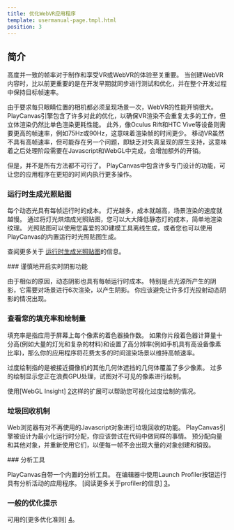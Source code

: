 ```yaml
---
title: 优化WebVR应用程序
template: usermanual-page.tmpl.html
position: 3
---
```


## 简介

高度并一致的帧率对于制作和享受VR或WebVR的体验至关重要。 当创建WebVR内容时，比以前更重要的是在开发早期就同步进行测试和优化，并在整个开发过程中保持目标帧速率。

由于要求每只眼睛位置的相机都必须呈现场景一次，WebVR的性能开销很大。 PlayCanvas引擎包含了许多对此的优化，以确保VR渲染不会重复太多的工作，但立体渲染仍然比单色渲染更耗性能。 此外，像Oculus Rift和HTC Vive等设备则需要更高的帧速率，例如75Hz或90Hz，这意味着渲染帧的时间更少。 移动VR虽然不具有高帧速率，但可能存在另一个问题，即缺乏对失真呈现的原生支持，这意味着之后处理阶段需要在Javascript和WebGL中完成，会增加额外的开销。

但是，并不是所有方法都不可行了。 PlayCanvas中包含许多专门设计的功能，可让您的应用程序在更短的时间内执行更多操作。

### 运行时生成光照贴图

每个动态光具有每帧运行时的成本。 灯光越多，成本就越高，场景渲染的速度就越慢。 通过将灯光烘焙成光照贴图，您可以大大降低静态灯的成本，简单地渲染纹理。 光照贴图可以使用您喜爱的3D建模工具离线生成，或者您也可以使用PlayCanvas的内置运行时光照贴图生成。

查阅更多关于 [运行时生成光照贴图][1]的信息。

### 谨慎地开启实时阴影功能

由于相似的原因，动态阴影也具有每帧运行时成本。 特别是点光源所产生的阴影，它需要对场景进行6次渲染，以产生阴影。 你应该避免让许多灯光投射动态阴影的情况出现。

### 查看您的填充率和绘制量

填充率是指应用于屏幕上每个像素的着色器操作数。 如果你片段着色器计算量十分高(例如大量的灯光和复杂的材料)和设置了高分辨率(例如手机具有高设备像素比率)，那么你的应用程序将花费太多的时间渲染场景以维持高帧速率。

过度绘制指的是被接近摄像机的其他几何体遮挡的几何体覆盖了多少像素。 过多的绘制显示您正在浪费GPU处理，试图对不可见的像素进行绘制。

使用[WebGL Insight] [2]这样的扩展可以帮助您可视化过度绘制的情况。

### 垃圾回收机制

Web浏览器有对不再使用的Javascript对象进行垃圾回收的功能。 PlayCanvas引擎被设计为最小化运行时分配，你应该尝试在代码中做同样的事情。 预分配向量和其他对象，并重新使用它们，以便每一帧不会出现大量的对象创建和销毁。

### 分析工具

PlayCanvas自带一个内置的分析工具。 在编辑器中使用Launch Profiler按钮运行具有分析活动的应用程序。 [阅读更多关于profiler的信息] [3]。

### 一般的优化提示

可用的[更多优化准则] [4]。

[1]: /user-manual/graphics/lighting/lightmaps/#playcanvas-runtime-lightmap-generation
[2]: https://chrome.google.com/webstore/detail/webgl-insight/djdcbmfacaaocoomokenoalbomllhnko
[3]: /user-manual/optimization/profiler/
[4]: /user-manual/optimization/guidelines/

